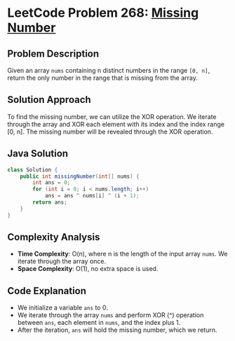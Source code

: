# LeetCode Problem 268: [Missing Number](https://leetcode.com/problems/missing-number/)

## Problem Description

Given an array `nums` containing n distinct numbers in the range `[0, n]`, return the only number in the range that is missing from the array.


## Solution Approach

To find the missing number, we can utilize the XOR operation. We iterate through the array and XOR each element with its index and the index range [0, n]. The missing number will be revealed through the XOR operation.

## Java Solution

```java
class Solution {
    public int missingNumber(int[] nums) {
        int ans = 0;
        for (int i = 0; i < nums.length; i++)
            ans = ans ^ nums[i] ^ (i + 1);
        return ans;
    }
}
```

## Complexity Analysis

- **Time Complexity**: O(n), where n is the length of the input array `nums`. We iterate through the array once.
- **Space Complexity**: O(1), no extra space is used.

## Code Explanation

- We initialize a variable `ans` to 0.
- We iterate through the array `nums` and perform XOR (^) operation between `ans`, each element in `nums`, and the index plus 1.
- After the iteration, `ans` will hold the missing number, which we return.
